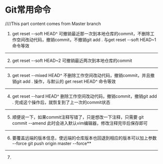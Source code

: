 # Git常用命令

////This part content comes from Master branch

1. get reset --soft HEAD^ 可撤销最近那一次到本地仓库的commit，不删除工作空间改动代码，撤销commit，不撤销git add . 与get reset --soft HEAD~1命令等效 

---

2. get reset --soft HEAD~2 可撤销最近两次到本地仓库的commit

---

3. get reset --mixed HEAD^ 不删除工作空间改动代码，撤销commit，并且撤销git add . 操作，与默认的 get reset HEAD^ 命令等效

---

4. get reset --hard HEAD^ 删除工作空间改动代码，撤销commit，撤销git add . 完成这个操作后，就恢复到了上一次的commit状态

---

5. 顺便说一下，如果commit注释写错了，只是想改一下注释，只需要 git commit --amend 此时会进入默认vim编辑器，修改注释完毕后保存即可

---

6. 要覆盖远端的版本信息，使远端的仓库版本也回退到相应的版本可以加上参数 --force
   git push origin master --force**
   
---
7. 